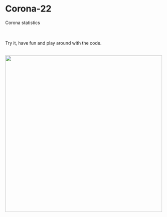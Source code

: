 # Corona-22

Corona statistics <br/>

<br/><br/>
Try it, have fun and play around with the code.<br/><br/>


<img src="https://user-images.githubusercontent.com/57795657/76166877-c5bac200-616a-11ea-803f-16f5151f76a8.png" width="500" height = "500">
<br/>
